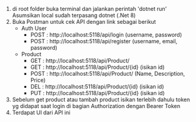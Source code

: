 1. di root folder buka terminal dan jalankan perintah 'dotnet run'
   Asumsikan local sudah terpasang dotnet (.Net 8)
2. Buka Postman untuk cek API dengan link sebagai berikut
   - Auth User
      * POST : http://localhost:5118/api/login (username, password)
      * POST : http://localhost:5118/api/register (username, email, password)
   - Product
     * GET : http://localhost:5118/api/Product/
     * GET : http://localhost:5118/api/Product/{id} (isikan id)
     * POST : http://localhost:5118/api/Product/ (Name, Description, Price)
     * DEL :  http://localhost:5118/api/Product/{id} (isikan id)
     * PUT :  http://localhost:5118/api/Product/{id} (isikan id)
3. Sebelum get product atau tambah product isikan terlebih dahulu token yg didapat saat login di bagian Authorization dengan Bearer Token
4. Terdapat UI dari API ini
